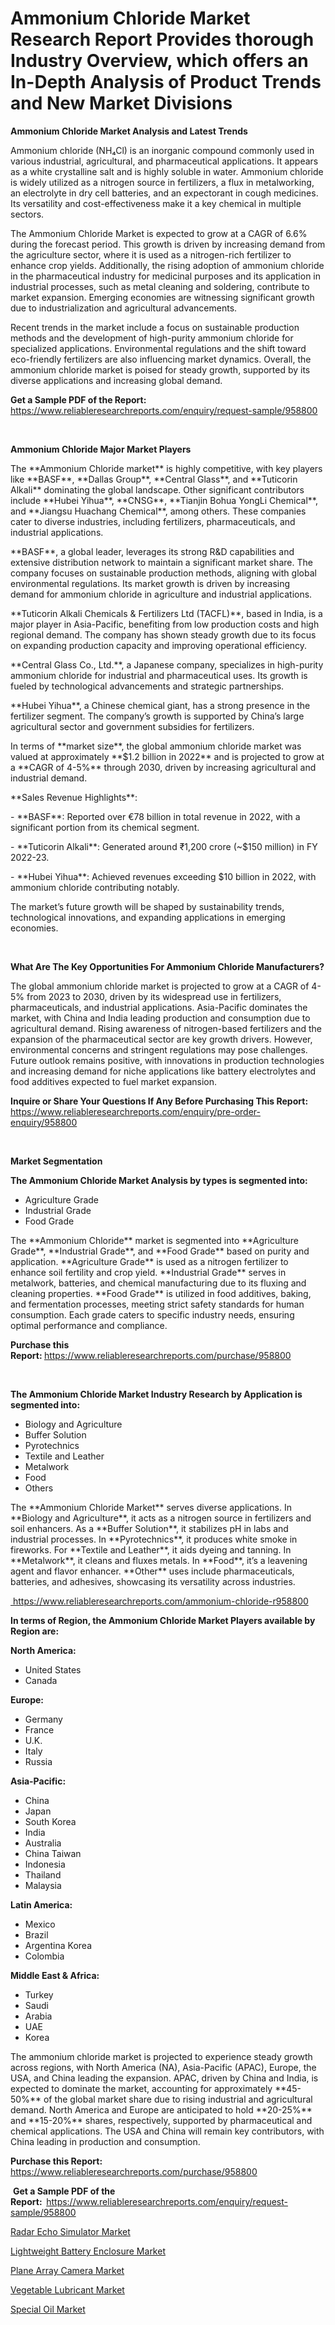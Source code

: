 <p><h1>Ammonium Chloride Market Research Report Provides thorough Industry Overview, which offers an In-Depth Analysis of Product Trends and New Market Divisions</h1></p><p><strong>Ammonium Chloride Market Analysis and Latest Trends</strong></p>
<p><p>Ammonium chloride (NH₄Cl) is an inorganic compound commonly used in various industrial, agricultural, and pharmaceutical applications. It appears as a white crystalline salt and is highly soluble in water. Ammonium chloride is widely utilized as a nitrogen source in fertilizers, a flux in metalworking, an electrolyte in dry cell batteries, and an expectorant in cough medicines. Its versatility and cost-effectiveness make it a key chemical in multiple sectors.</p><p>The Ammonium Chloride Market is expected to grow at a CAGR of 6.6% during the forecast period. This growth is driven by increasing demand from the agriculture sector, where it is used as a nitrogen-rich fertilizer to enhance crop yields. Additionally, the rising adoption of ammonium chloride in the pharmaceutical industry for medicinal purposes and its application in industrial processes, such as metal cleaning and soldering, contribute to market expansion. Emerging economies are witnessing significant growth due to industrialization and agricultural advancements.</p><p>Recent trends in the market include a focus on sustainable production methods and the development of high-purity ammonium chloride for specialized applications. Environmental regulations and the shift toward eco-friendly fertilizers are also influencing market dynamics. Overall, the ammonium chloride market is poised for steady growth, supported by its diverse applications and increasing global demand.</p></p>
<p><strong>Get a Sample PDF of the Report:&nbsp;</strong> <a href="https://www.reliableresearchreports.com/enquiry/request-sample/958800?utm_campaign=12&utm_medium=2&utm_source=Github&utm_content=ia&utm_term=26012025&utm_id=ammonium-chloride">https://www.reliableresearchreports.com/enquiry/request-sample/958800</a></p>
<p>&nbsp;</p>
<p><strong>Ammonium Chloride Major Market Players</strong></p>
<p><p>The **Ammonium Chloride market** is highly competitive, with key players like **BASF**, **Dallas Group**, **Central Glass**, and **Tuticorin Alkali** dominating the global landscape. Other significant contributors include **Hubei Yihua**, **CNSG**, **Tianjin Bohua YongLi Chemical**, and **Jiangsu Huachang Chemical**, among others. These companies cater to diverse industries, including fertilizers, pharmaceuticals, and industrial applications.</p><p>**BASF**, a global leader, leverages its strong R&D capabilities and extensive distribution network to maintain a significant market share. The company focuses on sustainable production methods, aligning with global environmental regulations. Its market growth is driven by increasing demand for ammonium chloride in agriculture and industrial applications.</p><p>**Tuticorin Alkali Chemicals & Fertilizers Ltd (TACFL)**, based in India, is a major player in Asia-Pacific, benefiting from low production costs and high regional demand. The company has shown steady growth due to its focus on expanding production capacity and improving operational efficiency.</p><p>**Central Glass Co., Ltd.**, a Japanese company, specializes in high-purity ammonium chloride for industrial and pharmaceutical uses. Its growth is fueled by technological advancements and strategic partnerships.</p><p>**Hubei Yihua**, a Chinese chemical giant, has a strong presence in the fertilizer segment. The company’s growth is supported by China’s large agricultural sector and government subsidies for fertilizers.</p><p>In terms of **market size**, the global ammonium chloride market was valued at approximately **$1.2 billion in 2022** and is projected to grow at a **CAGR of 4-5%** through 2030, driven by increasing agricultural and industrial demand.</p><p>**Sales Revenue Highlights**:</p><p>- **BASF**: Reported over €78 billion in total revenue in 2022, with a significant portion from its chemical segment.</p><p>- **Tuticorin Alkali**: Generated around ₹1,200 crore (~$150 million) in FY 2022-23.</p><p>- **Hubei Yihua**: Achieved revenues exceeding $10 billion in 2022, with ammonium chloride contributing notably.</p><p>The market’s future growth will be shaped by sustainability trends, technological innovations, and expanding applications in emerging economies.</p></p>
<p>&nbsp;</p>
<p><strong>What Are The Key Opportunities For Ammonium Chloride Manufacturers?</strong></p>
<p><p>The global ammonium chloride market is projected to grow at a CAGR of 4-5% from 2023 to 2030, driven by its widespread use in fertilizers, pharmaceuticals, and industrial applications. Asia-Pacific dominates the market, with China and India leading production and consumption due to agricultural demand. Rising awareness of nitrogen-based fertilizers and the expansion of the pharmaceutical sector are key growth drivers. However, environmental concerns and stringent regulations may pose challenges. Future outlook remains positive, with innovations in production technologies and increasing demand for niche applications like battery electrolytes and food additives expected to fuel market expansion.</p></p>
<p><strong>Inquire or Share Your Questions If Any Before Purchasing This Report:</strong> <a href="https://www.reliableresearchreports.com/enquiry/pre-order-enquiry/958800?utm_campaign=12&utm_medium=2&utm_source=Github&utm_content=ia&utm_term=26012025&utm_id=ammonium-chloride">https://www.reliableresearchreports.com/enquiry/pre-order-enquiry/958800</a></p>
<p>&nbsp;</p>
<p><strong>Market Segmentation</strong></p>
<p><strong>The Ammonium Chloride Market Analysis by types is segmented into:</strong></p>
<p><ul><li>Agriculture Grade</li><li>Industrial Grade</li><li>Food Grade</li></ul></p>
<p><p>The **Ammonium Chloride** market is segmented into **Agriculture Grade**, **Industrial Grade**, and **Food Grade** based on purity and application. **Agriculture Grade** is used as a nitrogen fertilizer to enhance soil fertility and crop yield. **Industrial Grade** serves in metalwork, batteries, and chemical manufacturing due to its fluxing and cleaning properties. **Food Grade** is utilized in food additives, baking, and fermentation processes, meeting strict safety standards for human consumption. Each grade caters to specific industry needs, ensuring optimal performance and compliance.</p></p>
<p><strong>Purchase this Report:&nbsp;</strong><a href="https://www.reliableresearchreports.com/purchase/958800?utm_campaign=12&utm_medium=2&utm_source=Github&utm_content=ia&utm_term=26012025&utm_id=ammonium-chloride">https://www.reliableresearchreports.com/purchase/958800</a></p>
<p>&nbsp;</p>
<p><strong>The Ammonium Chloride Market Industry Research by Application is segmented into:</strong></p>
<p><ul><li>Biology and Agriculture</li><li>Buffer Solution</li><li>Pyrotechnics</li><li>Textile and Leather</li><li>Metalwork</li><li>Food</li><li>Others</li></ul></p>
<p><p>The **Ammonium Chloride Market** serves diverse applications. In **Biology and Agriculture**, it acts as a nitrogen source in fertilizers and soil enhancers. As a **Buffer Solution**, it stabilizes pH in labs and industrial processes. In **Pyrotechnics**, it produces white smoke in fireworks. For **Textile and Leather**, it aids dyeing and tanning. In **Metalwork**, it cleans and fluxes metals. In **Food**, it’s a leavening agent and flavor enhancer. **Other** uses include pharmaceuticals, batteries, and adhesives, showcasing its versatility across industries.</p></p>
<p><a href="https://www.reliableresearchreports.com/ammonium-chloride-r958800?utm_campaign=12&utm_medium=2&utm_source=Github&utm_content=ia&utm_term=26012025&utm_id=ammonium-chloride">&nbsp;https://www.reliableresearchreports.com/ammonium-chloride-r958800</a></p>
<p><strong>In terms of Region, the Ammonium Chloride Market Players available by Region are:</strong></p>
<p>
    <p> <strong> North America: </strong>
        <ul>
            <li>United States</li>
            <li>Canada</li>
        </ul>
        </p> 
    <p> <strong> Europe: </strong>
        <ul>
            <li>Germany</li>
            <li>France</li>
            <li>U.K.</li>
            <li>Italy</li>
            <li>Russia</li>
        </ul>
        </p> 
    <p> <strong> Asia-Pacific: </strong>
        <ul>
            <li>China</li>
            <li>Japan</li>
            <li>South Korea</li>
            <li>India</li>
            <li>Australia</li>
            <li>China Taiwan</li>
            <li>Indonesia</li>
            <li>Thailand</li>
            <li>Malaysia</li>
        </ul>
        </p> 
    <p> <strong> Latin America: </strong>
        <ul>
            <li>Mexico</li>
            <li>Brazil</li>
            <li>Argentina Korea</li>
            <li>Colombia</li>
        </ul>
        </p> 
    <p> <strong> Middle East & Africa: </strong>
        <ul>
            <li>Turkey</li>
            <li>Saudi</li>
            <li>Arabia</li>
            <li>UAE</li>
            <li>Korea</li>
        </ul>
    </p>
    </p>
<p><p>The ammonium chloride market is projected to experience steady growth across regions, with North America (NA), Asia-Pacific (APAC), Europe, the USA, and China leading the expansion. APAC, driven by China and India, is expected to dominate the market, accounting for approximately **45-50%** of the global market share due to rising industrial and agricultural demand. North America and Europe are anticipated to hold **20-25%** and **15-20%** shares, respectively, supported by pharmaceutical and chemical applications. The USA and China will remain key contributors, with China leading in production and consumption.</p></p>
<p><strong>Purchase this Report: </strong><a href="https://www.reliableresearchreports.com/purchase/958800?utm_campaign=12&utm_medium=2&utm_source=Github&utm_content=ia&utm_term=26012025&utm_id=ammonium-chloride">https://www.reliableresearchreports.com/purchase/958800</a></p>
<p>&nbsp;<strong>Get a Sample PDF of the Report:&nbsp;&nbsp;</strong><a href="https://www.reliableresearchreports.com/enquiry/request-sample/958800?utm_campaign=12&utm_medium=2&utm_source=Github&utm_content=ia&utm_term=26012025&utm_id=ammonium-chloride">https://www.reliableresearchreports.com/enquiry/request-sample/958800</a></p>
<p><strong></strong></p>
<p><p><a href="https://www.linkedin.com/pulse/comprehensive-radar-echo-simulator-market-study-projected-aarlc?utm_campaign=12&utm_medium=2&utm_source=Github&utm_content=ia&utm_term=26012025&utm_id=ammonium-chloride">Radar Echo Simulator Market</a></p><p><a href="https://www.linkedin.com/pulse/qualitative-quantitative-insights-lightweight-battery-enclosure-eixue?utm_campaign=12&utm_medium=2&utm_source=Github&utm_content=ia&utm_term=26012025&utm_id=ammonium-chloride">Lightweight Battery Enclosure Market</a></p><p><a href="https://www.linkedin.com/pulse/navigating-plane-array-camera-market-growth-114-cagr-key-trends-fcxle?utm_campaign=12&utm_medium=2&utm_source=Github&utm_content=ia&utm_term=26012025&utm_id=ammonium-chloride">Plane Array Camera Market</a></p><p><a href="https://github.com/schwminh2001101/Market-Research-Report-List-1/blob/main/vegetable-lubricant-market.md?utm_campaign=12&utm_medium=2&utm_source=Github&utm_content=ia&utm_term=26012025&utm_id=ammonium-chloride">Vegetable Lubricant Market</a></p><p><a href="https://github.com/triattwood9919/Market-Research-Report-List-1/blob/main/special-oil-market.md?utm_campaign=12&utm_medium=2&utm_source=Github&utm_content=ia&utm_term=26012025&utm_id=ammonium-chloride">Special Oil Market</a></p></p>